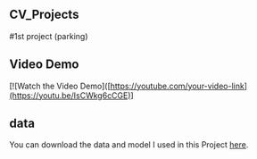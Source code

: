 ## CV_Projects
#1st project (parking)
## Video Demo
[![Watch the Video Demo]([https://youtube.com/your-video-link](https://youtu.be/IsCWkg6cCGE)]
## data
You can download the data and model I used in this Project [here](https://drive.google.com/drive/folders/1oVzUNu50mrl54BsbvmqQm01pVnJmXheV?usp=drive_linkhttps://drive.google.com/drive/folders/1Q-idkb-SYzve60a5feqGe7Gk1dCO9spL?usp=sharing).
